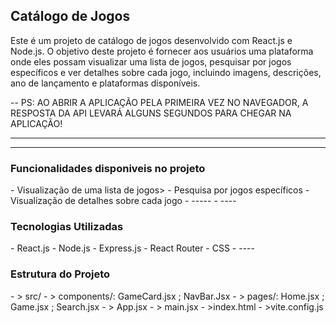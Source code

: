 <h2>Catálogo de Jogos</h2>
Este é um projeto de catálogo de jogos desenvolvido com React.js e Node.js. O objetivo deste projeto é fornecer aos usuários uma plataforma onde eles possam visualizar uma lista de jogos, pesquisar por jogos específicos e ver detalhes sobre cada jogo, incluindo imagens, descrições, ano de lançamento e plataformas disponíveis.

-- PS: AO ABRIR A APLICAÇÃO PELA PRIMEIRA VEZ NO NAVEGADOR, A RESPOSTA DA API LEVARÁ ALGUNS SEGUNDOS PARA CHEGAR NA APLICAÇÃO!
- ----
- ----
<h3>Funcionalidades disponiveis no projeto</h3>
- Visualização de uma lista de jogos>
- Pesquisa por jogos específicos
- Visualização de detalhes sobre cada jogo
- -----
- ----
<h3>Tecnologias Utilizadas</h3>
- React.js
- Node.js
- Express.js
- React Router
- CSS
- ----
<h3>Estrutura do Projeto</h3>
- > src/
- >  components/: GameCard.jsx ; NavBar.Jsx
- >  pages/: Home.jsx ; Game.jsx ; Search.jsx
- > App.jsx
- > main.jsx
- >index.html
- >vite.config.js
